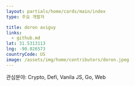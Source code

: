 ```yaml
---
layout: partials/home/cards/main/index
type: 주요 개발자

title: doron aviguy
links:
  - github.md
lat: 31.5313113
lng: -90.026573
countryCode: US
image: /assets/img/home/contributors/doron.jpeg
---
```


관심분야: Crypto, Defi, Vanila JS, Go, Web

